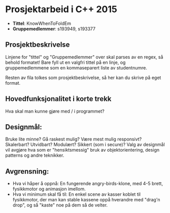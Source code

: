 # Prosjektarbeid i C++ 2015
* **Tittel**: KnowWhenToFoldEm
* **Gruppemedlemmer**: s193949, s193377

## Prosjektbeskrivelse
Linjene for "tittel" og "Gruppemedlemmer" over skal parses av en regex, så behold formatet! Bare fyll ut en valgfri tittel på en linje, og gruppemedlemmene som en kommaseparert liste av studentnumre.

Resten av fila tolkes som prosjektbeskrivelse, så her kan du skrive på eget format.

## Hovedfunksjonalitet i korte trekk
Hva skal man kunne gjøre med / i programmet? 

## Designmål: 
Bruke lite minne? Gå raskest mulig? Være mest mulig responsivt? Skalerbart? Utvidbart? Modulært? Sikkert (som i secure)? Valg av designmål vil avgjøre hva som er "hensiktsmessig" bruk av objektorientering, design patterns og andre teknikker.


## Avgrensning:
* Hva vi håper å oppnå: En fungerende angry-birds-klone, med 4-5 brett, fysikkmotor og animasjon imellom.
* Hva vi minimum skal få til: En enkel scene av kasser koblet til fysikkmotor, der man kan stable kassene oppå hverandre med "drag'n drop", og så "kaste" noe på dem så de velter.